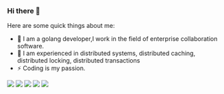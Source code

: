 ### Hi there 👋

<!--
**kevwan/kevwan** is a ✨ _special_ ✨ repository because its `README.md` (this file) appears on your GitHub profile.
-->

Here are some quick things about me:

- 🔭 I am a golang developer,I work in the field of enterprise collaboration software.
- 🌱 I am experienced in distributed systems, distributed caching, distributed locking, distributed transactions
- ⚡ Coding is my passion.

![](https://github-profile-summary-cards.vercel.app/api/cards/profile-details?username=me-cs&theme=github)
![](https://github-profile-summary-cards.vercel.app/api/cards/repos-per-language?username=me-cs&theme=github)
![](https://github-profile-summary-cards.vercel.app/api/cards/most-commit-language?username=me-cs&theme=github)
![](https://github-profile-summary-cards.vercel.app/api/cards/stats?username=me-cs&theme=github)
![](https://github-profile-summary-cards.vercel.app/api/cards/productive-time?username=me-cs&theme=github)
